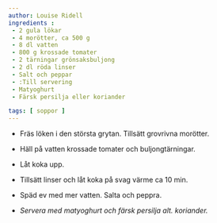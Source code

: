 ```yaml
---
author: Louise Ridell
ingredients :
 - 2 gula lökar
 - 4 morötter, ca 500 g
 - 8 dl vatten
 - 800 g krossade tomater
 - 2 tärningar grönsaksbuljong
 - 2 dl röda linser
 - Salt och peppar
 - :Till servering
 - Matyoghurt
 - Färsk persilja eller koriander

tags: [ soppor ]
---
```

* Fräs löken i den största grytan. Tillsätt grovrivna morötter.
* Häll på vatten krossade tomater och buljongtärningar.
* Låt koka upp.
* Tillsätt linser och låt koka på svag värme ca 10 min. 
* Späd ev med mer vatten. Salta och peppra.

* _Servera med matyoghurt och färsk persilja alt. koriander._

